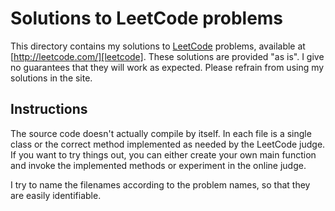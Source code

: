 # Solutions to LeetCode problems

This directory contains my solutions to [LeetCode][leetcode] problems, available
at [http://leetcode.com/][leetcode]. These solutions are provided "as is". I
give no guarantees that they will work as expected. Please refrain from using my
solutions in the site.

[leetcode]: http://leetcode.com/

## Instructions

The source code doesn't actually compile by itself. In each file is a single
class or the correct method implemented as needed by the LeetCode judge. If you
want to try things out, you can either create your own main function and invoke
the implemented methods or experiment in the online judge.

I try to name the filenames according to the problem names, so that they are
easily identifiable.
